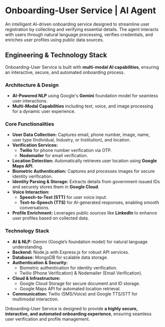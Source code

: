 # Onboarding-User Service | AI Agent

An intelligent AI-driven onboarding service designed to streamline user registration by collecting and verifying essential details. The agent interacts with users through natural language processing, verifies credentials, and enriches user profiles using public data sources.

## Engineering & Technology Stack

Onboarding-User Service is built with **multi-modal AI capabilities**, ensuring an interactive, secure, and automated onboarding process.

### **Architecture & Design**
- **AI-Powered NLP** using Google's **Gemini** foundation model for seamless user interactions.
- **Multi-Modal Capabilities** including text, voice, and image processing for a dynamic user experience.

### **Core Functionalities**
- **User Data Collection:** Captures email, phone number, image, name, user type (Individual, Industry, or Institution), and location.
- **Verification Services:**
  - **Twilio** for phone number verification via OTP.
  - **Nodemailer** for email verification.
- **Location Detection:** Automatically retrieves user location using **Google Maps API**.
- **Biometric Authentication:** Captures and processes images for secure identity verification.
- **Identity Parsing & Storage:** Extracts details from government-issued IDs and securely stores them in **Google Cloud**.
- **Voice Interaction:**
  - **Speech-to-Text (STT)** for user voice input.
  - **Text-to-Speech (TTS)** for AI-generated responses, enabling smooth conversations.
- **Profile Enrichment:** Leverages public sources like **LinkedIn** to enhance user profiles based on collected data.

### **Technology Stack**
- **AI & NLP:** Gemini (Google’s foundation model) for natural language understanding.
- **Backend:** Node.js with Express.js for robust API services.
- **Database:** MongoDB for scalable data storage.
- **Authentication & Security:**
  - Biometric authentication for identity verification.
  - Twilio (Phone Verification) & Nodemailer (Email Verification).
- **Cloud & Infrastructure:**
  - Google Cloud Storage for secure document and ID storage.
  - Google Maps API for automated location retrieval.
- **Communication:** Twilio (SMS/Voice) and Google TTS/STT for multimodal interaction.

Onboarding-User Service is designed to provide **a highly secure, interactive, and automated onboarding experience**, ensuring seamless user verification and profile management.


